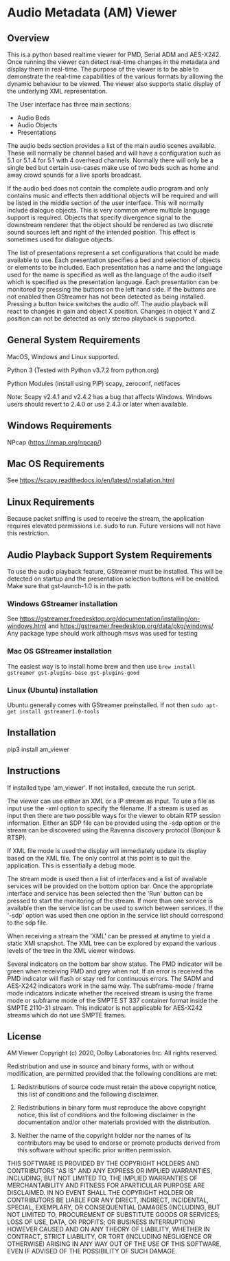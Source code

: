 # Audio Metadata (AM) Viewer


## Overview

This is a python based realtime viewer for PMD, Serial ADM and AES-X242. Once running the viewer can detect real-time changes in the metadata and display them in real-time. The purpose of the viewer is to be able to demonstrate the real-time capabilities of the various formats by allowing the dynamic behaviour to be viewed. The viewer also supports static display of the underlying XML representation.

The User interface has three main sections:
- Audio Beds
- Audio Objects
- Presentations

The audio beds section provides a list of the main audio scenes available. These will normally be channel based and will have a configuration such as 5.1 or 5.1.4 for 5.1 with 4 overhead channels. Normally there will only be a single bed but certain use-cases make use of two beds such as home and away crowd sounds for a live sports broadcast.

If the audio bed does not contain the complete audio program and only contains music and effects then additional objects will be required and will be listed in the middle section of the user interface. This will normally include dialogue objects. This is very common where multiple language support is required. Objects that specify divergence signal to the downstream renderer that the object should be rendered as two discrete sound sources left and right of the intended position. This effect is sometimes used for dialogue objects.

The list of presentations represent a set configurations that could be made available to use. Each presentation specifies a bed and selection of objects or elements to be included. Each presentation has a name and the language used for the name is specified as well as the language of the audio itself which is specified as the presentation language. Each presentation can be monitored by pressing the buttons on the left hand side. If the buttons are not enabled then GStreamer has not been detected as being installed. Pressing a button twice switches the audio off. The audio playback will react to changes in gain and object X position. Changes in object Y and Z position can not be detected as only stereo playback is supported.

## General System Requirements

MacOS, Windows and Linux supported.

Python 3 (Tested with Python v3.7.2 from python.org)

Python Modules (install using PIP)
scapy, zeroconf, netifaces

Note: Scapy v2.4.1 and v2.4.2 has a bug that affects Windows. Windows users should revert to 2.4.0 or use 2.4.3 or later when available.

## Windows Requirements

NPcap (https://nmap.org/npcap/)

## Mac OS Requirements

See https://scapy.readthedocs.io/en/latest/installation.html

## Linux Requirements

Because packet sniffing is used to receive the stream, the application requires elevated permissions i.e. sudo to run. Future versions will not have this restriction.

## Audio Playback Support System Requirements

To use the audio playback feature, GStreamer must be installed. This will be detected on startup and the presentation selection buttons will be enabled. Make sure that gst-launch-1.0 is in the path.

### Windows GStreamer installation

See https://gstreamer.freedesktop.org/documentation/installing/on-windows.html and https://gstreamer.freedesktop.org/data/pkg/windows/. Any package type should work although msvs was used for testing

### Mac OS GStreamer installation

The easiest way is to install home brew and then use `brew install gstreamer gst-plugins-base gst-plugins-good`

### Linux (Ubuntu) installation

Ubuntu generally comes with GStreamer preinstalled. If not then `sudo apt-get install gstreamer1.0-tools`

## Installation

pip3 install am_viewer

## Instructions

If installed type 'am_viewer'. If not installed, execute the run script.

The viewer can use either an XML or a IP stream as input. To use a file as input use the -xml option to specify the filename. If a stream is used as input then there are two possible ways for the viewer to obtain RTP session information. Either an SDP file can be provided using the -sdp option or the stream can be discovered using the Ravenna discovery protocol (Bonjour & RTSP).

If XML file mode is used the display will immediately update its display based on the XML file. The only control at this point is to quit the application. This is essentially a debug mode.

The stream mode is used then a list of interfaces and a list of available services will be provided on the bottom option bar. Once the appropriate interface and service has been selected then the 'Run' button can be pressed to start the monitoring of the stream. If more than one service is available then the service list can be used to switch between services. If the '-sdp' option was used then one option in the service list should correspond to the sdp file.

When receiving a stream the 'XML' can be pressed at anytime to yield a static XMl snapshot. The XML tree can be explored by expand the various levels of the tree in the XML viewer windows.

Several indicators on the bottom bar show status. The PMD indicator will be green when receiving PMD and grey when not. If an error is received the PMD indicator will flash or stay red for continuous errors. The SADM and AES-X242 indicators work in the same way. The subframe-mode / frame mode indicators indicate whether the received stream is using the frame mode or subframe mode of the SMPTE ST 337 container format inside the SMPTE 2110-31 stream. This indicator is not applicable for AES-X242 streams which do not use SMPTE frames.

## License

 AM Viewer
 Copyright (c) 2020, Dolby Laboratories Inc.
 All rights reserved.
 
 Redistribution and use in source and binary forms, with or without modification, are permitted
 provided that the following conditions are met:
 
 1. Redistributions of source code must retain the above copyright notice,
 this list of conditions and the following disclaimer.
    
 2. Redistributions in binary form must reproduce the above copyright notice, this list of conditions
    and the following disclaimer in the documentation and/or other materials provided with the distribution.
    
 3. Neither the name of the copyright holder nor the names of its contributors may be used to endorse or
    promote products derived from this software without specific prior written permission.
 
 THIS SOFTWARE IS PROVIDED BY THE COPYRIGHT HOLDERS AND CONTRIBUTORS "AS IS" AND ANY EXPRESS OR IMPLIED WARRANTIES, INCLUDING, BUT NOT LIMITED TO, THE IMPLIED WARRANTIES OF MERCHANTABILITY AND FITNESS FOR APARTICULAR PURPOSE ARE DISCLAIMED. IN NO EVENT SHALL THE COPYRIGHT HOLDER OR CONTRIBUTORS BE LIABLE FOR ANY DIRECT, INDIRECT, INCIDENTAL, SPECIAL, EXEMPLARY, OR CONSEQUENTIAL DAMAGES (INCLUDING, BUT NOT LIMITED TO, PROCUREMENT OF SUBSTITUTE GOODS OR SERVICES; LOSS OF USE, DATA, OR PROFITS; OR BUSINESS INTERRUPTION) HOWEVER CAUSED AND ON ANY THEORY OF LIABILITY, WHETHER IN CONTRACT, STRICT LIABILITY, OR TORT (INCLUDING NEGLIGENCE OR OTHERWISE) ARISING IN ANY WAY OUT OF THE USE OF THIS SOFTWARE, EVEN IF ADVISED OF THE POSSIBILITY OF SUCH DAMAGE.
